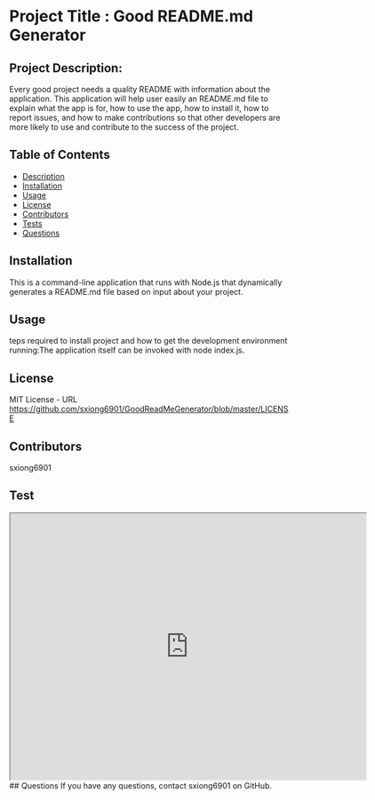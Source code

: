
  # Project Title : Good README.md Generator
  ## Project Description:
  Every good project needs a quality README with information about the application. This application will help user easily an README.md file to explain what the app is for, how to use the app, how to install it, how to report issues, and how to make contributions so that other developers are more likely to use and contribute to the success of the project.
  ## Table of Contents
  * [Description](#Description)
  * [Installation](#Installation)
  * [Usage](#Usage)
  * [License](#license)
  * [Contributors](#Contributors)
  * [Tests](#Test)
  * [Questions](#Questions)
  
  ## Installation
  This is a command-line application that runs with Node.js that dynamically generates a README.md file based on input about your project.
  ## Usage
  teps required to install project and how to get the development environment running:The application itself can be invoked with node index.js.
  ## License
  MIT License - URL https://github.com/sxiong6901/GoodReadMeGenerator/blob/master/LICENSE
  ## Contributors
  sxiong6901
  ## Test
  <iframe src="https://drive.google.com/file/d/1qJtW4XR3mf-H-O_rIRNGZOsm7HGgycDL/preview" width="640" height="480"></iframe>
  ## Questions
  If you have any questions, contact sxiong6901 on GitHub.
